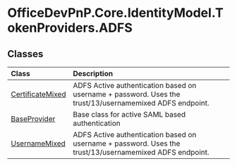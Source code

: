 # OfficeDevPnP.Core.IdentityModel.TokenProviders.ADFS
## Classes
|**Class**|**Description**|
|:-----|:-----|
|[CertificateMixed](OfficeDevPnP.Core.IdentityModel.TokenProviders.ADFS.CertificateMixed.md)|ADFS Active authentication based on username + password. Uses the trust/13/usernamemixed ADFS endpoint.|
|[BaseProvider](OfficeDevPnP.Core.IdentityModel.TokenProviders.ADFS.BaseProvider.md)|Base class for active SAML based authentication|
|[UsernameMixed](OfficeDevPnP.Core.IdentityModel.TokenProviders.ADFS.UsernameMixed.md)|ADFS Active authentication based on username + password. Uses the trust/13/usernamemixed ADFS endpoint.|
